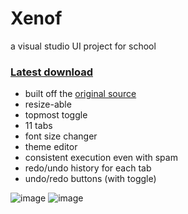# Xenof
a visual studio UI project for school

### [Latest download](https://github.com/rekitrelt/Xenof/releases/latest/download/Xenof.zip)
- built off the [original source](https://rizve.us.to/Xeno/)
- resize-able
- topmost toggle
- 11 tabs
- font size changer
- theme editor
- consistent execution even with spam
- redo/undo history for each tab
- undo/redo buttons (with toggle)
  
![image](https://github.com/user-attachments/assets/16402b1a-57e7-4cf1-8989-af1970066641)
![image](https://github.com/user-attachments/assets/da944c18-ff8b-4e69-b408-19958fe06d2c)
